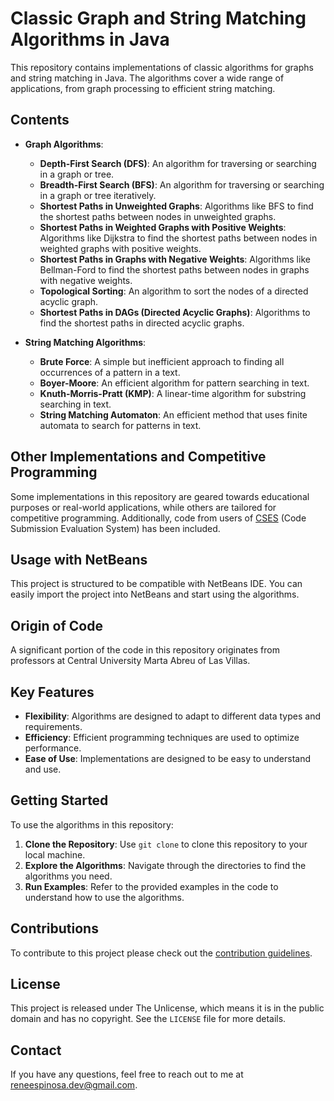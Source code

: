 # Classic Graph and String Matching Algorithms in Java

This repository contains implementations of classic algorithms for graphs and string matching in Java. The algorithms cover a wide range of applications, from graph processing to efficient string matching.

## Contents

- **Graph Algorithms**:
  - **Depth-First Search (DFS)**: An algorithm for traversing or searching in a graph or tree.
  - **Breadth-First Search (BFS)**: An algorithm for traversing or searching in a graph or tree iteratively.
  - **Shortest Paths in Unweighted Graphs**: Algorithms like BFS to find the shortest paths between nodes in unweighted graphs.
  - **Shortest Paths in Weighted Graphs with Positive Weights**: Algorithms like Dijkstra to find the shortest paths between nodes in weighted graphs with positive weights.
  - **Shortest Paths in Graphs with Negative Weights**: Algorithms like Bellman-Ford to find the shortest paths between nodes in graphs with negative weights.
  - **Topological Sorting**: An algorithm to sort the nodes of a directed acyclic graph.
  - **Shortest Paths in DAGs (Directed Acyclic Graphs)**: Algorithms to find the shortest paths in directed acyclic graphs.

- **String Matching Algorithms**:
  - **Brute Force**: A simple but inefficient approach to finding all occurrences of a pattern in a text.
  - **Boyer-Moore**: An efficient algorithm for pattern searching in text.
  - **Knuth-Morris-Pratt (KMP)**: A linear-time algorithm for substring searching in text.
  - **String Matching Automaton**: An efficient method that uses finite automata to search for patterns in text.

## Other Implementations and Competitive Programming

Some implementations in this repository are geared towards educational purposes or real-world applications, while others are tailored for competitive programming. Additionally, code from users of [CSES](https://cses.fi/) (Code Submission Evaluation System) has been included.

## Usage with NetBeans

This project is structured to be compatible with NetBeans IDE. You can easily import the project into NetBeans and start using the algorithms.

## Origin of Code

A significant portion of the code in this repository originates from professors at Central University Marta Abreu of Las Villas.

## Key Features

- **Flexibility**: Algorithms are designed to adapt to different data types and requirements.
- **Efficiency**: Efficient programming techniques are used to optimize performance.
- **Ease of Use**: Implementations are designed to be easy to understand and use.

## Getting Started

To use the algorithms in this repository:

1. **Clone the Repository**: Use `git clone` to clone this repository to your local machine.
2. **Explore the Algorithms**: Navigate through the directories to find the algorithms you need.
3. **Run Examples**: Refer to the provided examples in the code to understand how to use the algorithms.

## Contributions

To contribute to this project please check out the [contribution guidelines](https://github.com/YurisCodingClub/accessibility-mentor/blob/main/CONTRIBUTING.md).

## License

This project is released under The Unlicense, which means it is in the public domain and has no copyright. See the `LICENSE` file for more details.

## Contact

If you have any questions, feel free to reach out to me at [reneespinosa.dev@gmail.com](mailto:reneespinosa.dev@gmail.com).
